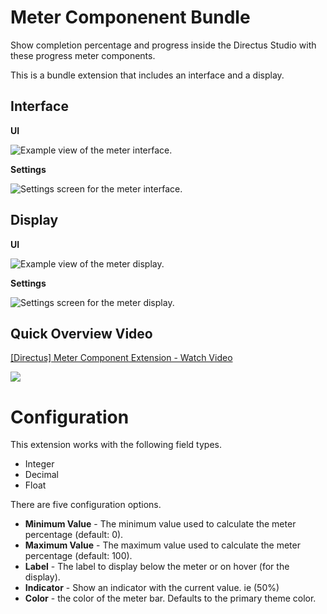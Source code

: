# Meter Componenent Bundle

Show completion percentage and progress inside the Directus Studio with these progress meter components.

This is a bundle extension that includes an interface and a display.

## Interface

**UI**

![Example view of the meter interface.](https://raw.githubusercontent.com/directus-labs/extension-meter-component/main/docs/interface-example.png)


**Settings**

![Settings screen for the meter interface.](https://raw.githubusercontent.com/directus-labs/extension-meter-component/main/docs/interface-settings.png)


## Display

**UI**

![Example view of the meter display.](https://raw.githubusercontent.com/directus-labs/extension-meter-component/main/docs/display-example.png)


**Settings**

![Settings screen for the meter display.](https://raw.githubusercontent.com/directus-labs/extension-meter-component/main/docs/display-settings.png)


## Quick Overview Video

<div>
    <a href="https://www.loom.com/share/16453b5730f04be4b4e5d85ac42a6197">
      <p>[Directus] Meter Component Extension - Watch Video</p>
    </a>
    <a href="https://www.loom.com/share/16453b5730f04be4b4e5d85ac42a6197">
      <img style="max-width:450px;" src="https://cdn.loom.com/sessions/thumbnails/16453b5730f04be4b4e5d85ac42a6197-with-play.gif">
    </a>
</div>


# Configuration

This extension works with the following field types.

- Integer
- Decimal
- Float

There are five configuration options.

- **Minimum Value** - The minimum value used to calculate the meter percentage (default: 0).
- **Maximum Value** - The maximum value used to calculate the meter percentage (default: 100).
- **Label** - The label to display below the meter or on hover (for the display).
- **Indicator** - Show an indicator with the current value. ie (50%)
- **Color** - the color of the meter bar. Defaults to the primary theme color.
